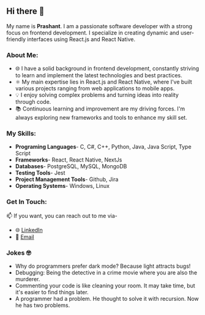 ## Hi there 👋
My name is **Prashant**. I am a passionate software developer with a strong focus on frontend development. I specialize in creating dynamic and user-friendly interfaces using React.js and React Native.

### About Me:

- 🌐 I have a solid background in frontend development, constantly striving to learn and implement the latest technologies and best practices.
- ⚛️ My main expertise lies in React.js and React Native, where I've built various projects ranging from web applications to mobile apps.
- 💡 I enjoy solving complex problems and turning ideas into reality through code.
- 📚 Continuous learning and improvement are my driving forces. I'm always exploring new frameworks and tools to enhance my skill set.

### My Skills:
- **Programing Languages**- C, C#, C++, Python, Java, Java Script, Type Script
- **Frameworks**- React, React Native, NextJs
- **Databases**- PostgreSQL, MySQL, MongoDB
- **Testing Tools**- Jest
- **Project Management Tools**- Github, Jira
- **Operating Systems**- Windows, Linux

### Get In Touch:
 📫 If you want, you can reach out to me via-
- 🌐 [LinkedIn](https://www.linkedin.com/in/prashant-kumar-koli/)
- 📧 [Email](mailto:prashant.kumar.koli@gmail.com)

### Jokes 🤓
- Why do programmers prefer dark mode? Because light attracts bugs!
- Debugging: Being the detective in a crime movie where you are also the murderer.
- Commenting your code is like cleaning your room. It may take time, but it's easier to find things later.
- A programmer had a problem. He thought to solve it with recursion. Now he has two problems.

<!---
PrashantKoli-21/PrashantKoli-21 is a ✨ special ✨ repository because its `README.md` (this file) appears on your GitHub profile.
You can click the Preview link to take a look at your changes.
--->
